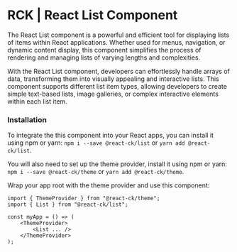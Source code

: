 # RCK | React List Component

The React List component is a powerful and efficient tool for displaying lists of items within React applications. Whether used for menus, navigation, or dynamic content display, this component simplifies the process of rendering and managing lists of varying lengths and complexities.

With the React List component, developers can effortlessly handle arrays of data, transforming them into visually appealing and interactive lists. This component supports different list item types, allowing developers to create simple text-based lists, image galleries, or complex interactive elements within each list item.

### Installation 

To integrate the this component into your React apps, you can install it using npm or yarn: `npm i --save @react-ck/list` or `yarn add @react-ck/list`.

You will also need to set up the theme provider, install it using npm or yarn: `npm i --save @react-ck/theme` or `yarn add @react-ck/theme`.

Wrap your app root with the theme provider and use this component:

```tsx
import { ThemeProvider } from "@react-ck/theme";
import { List } from "@react-ck/list";

const myApp = () => (
    <ThemeProvider>
        <List ... />
    </ThemeProvider>
);
```

